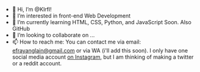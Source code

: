 - 👋 Hi, I’m @Klrfl!
- 👀 I’m interested in front-end Web Development
- 🌱 I’m currently learning HTML, CSS, Python, and JavaScript Soon. Also GitHub
- 💞️ I’m looking to collaborate on ...
- 📫 How to reach me: You can contact me via email: efrayanglain@gmail.com or via WA (i'll add this soon). I only have one social media account [on Instagram](https://www.instagram.com/klrfl101/), but I am thinking of making a twitter or a reddit account.

<!---
Klrfl/Klrfl is a ✨ special ✨ repository because its `README.md` (this file) appears on your GitHub profile.
You can click the Preview link to take a look at your changes.
--->
